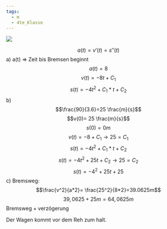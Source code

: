 ```yaml
---
tags:
  - m
  - 4te_Klasse
---
```

![](https://i.imgur.com/RmC2Z79.png)

$$a(t)=v'(t)=s''(t)$$
a)
a(t) ⇒ Zeit bis Bremsen beginnt
$$a(t)=8$$
$$v(t)=-8t+C_{1}$$
$$s(t)=-4t^2+C_{1}*t+C_{2}$$
b)
$$\frac{90}{3.6}=25 \frac{m}{s}$$
$$v(0)= 25 \frac{m}{s}$$
$$s(0)=0m$$
$$v(t)= -8 + C_{1} → 25 = C_{1}$$
$$s(t)=-4t^2+C_{1}*t+C_{2}$$
$$s(t)=-4t^2+25t+C_{2}→25=C_{2}$$
$$s(t)=-4^2+25t+25$$
c)
Bremsweg:
$$\frac{v^2}{a*2}= \frac{25^2}{8*2}=39.0625m$$
$$39,0625+25m=64,0625m$$ 
Bremsweg + verzögerung

Der Wagen kommt vor dem Reh zum halt.